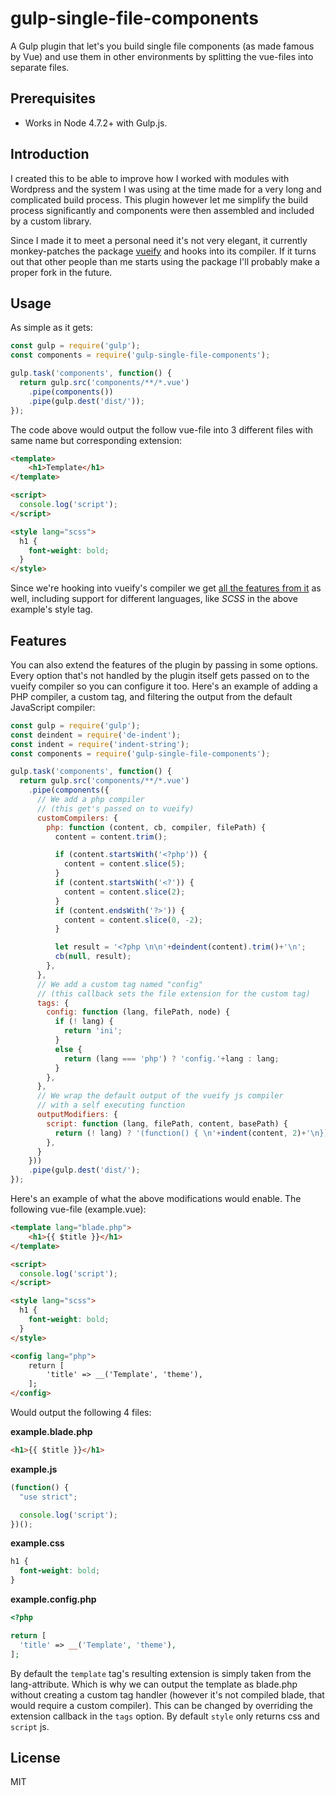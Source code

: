 # gulp-single-file-components

A Gulp plugin that let's you build single file components (as made famous by Vue) and use them in other environments by splitting the vue-files into separate files.

## Prerequisites

* Works in Node 4.7.2+ with Gulp.js.

## Introduction

I created this to be able to improve how I worked with modules with Wordpress and the system I was using at the time made for a very long and complicated build process. This plugin however let me simplify the build process significantly and components were then assembled and included by a custom library.

Since I made it to meet a personal need it's not very elegant, it currently monkey-patches the package [vueify](https://www.npmjs.com/package/vueify) and hooks into its compiler. If it turns out that other people than me starts using the package I'll probably make a proper fork in the future.

## Usage

As simple as it gets:

```js
const gulp = require('gulp');
const components = require('gulp-single-file-components');

gulp.task('components', function() {
  return gulp.src('components/**/*.vue')
    .pipe(components())
    .pipe(gulp.dest('dist/'));
});    
```

The code above would output the follow vue-file into 3 different files with same name but corresponding extension:
```html
<template>
    <h1>Template</h1>
</template>

<script>
  console.log('script');
</script>

<style lang="scss">
  h1 {
    font-weight: bold;
  }
</style>
```

Since we're hooking into vueify's compiler we get [all the features from it](https://www.npmjs.com/package/vueify) as well, including support for different languages, like *SCSS* in the above example's style tag.

## Features

You can also extend the features of the plugin by passing in some options. Every option that's not handled by the plugin itself gets passed on to the vueify compiler so you can configure it too. Here's an example of adding a PHP compiler, a custom tag, and filtering the output from the default JavaScript compiler:

```js
const gulp = require('gulp');
const deindent = require('de-indent');
const indent = require('indent-string');
const components = require('gulp-single-file-components');

gulp.task('components', function() {
  return gulp.src('components/**/*.vue')
    .pipe(components({
      // We add a php compiler
      // (this get's passed on to vueify)
      customCompilers: {
        php: function (content, cb, compiler, filePath) {
          content = content.trim();

          if (content.startsWith('<?php')) {
            content = content.slice(5);
          }
          if (content.startsWith('<?')) {
            content = content.slice(2);
          }
          if (content.endsWith('?>')) {
            content = content.slice(0, -2);
          }

          let result = '<?php \n\n'+deindent(content).trim()+'\n';
          cb(null, result);
        },
      },
      // We add a custom tag named "config"
      // (this callback sets the file extension for the custom tag)
      tags: {
        config: function (lang, filePath, node) {
          if (! lang) {
            return 'ini';
          }
          else {
            return (lang === 'php') ? 'config.'+lang : lang;
          }
        },
      },
      // We wrap the default output of the vueify js compiler
      // with a self executing function
      outputModifiers: {
        script: function (lang, filePath, content, basePath) {
          return (! lang) ? '(function() { \n'+indent(content, 2)+'\n})();' : content;
        },
      }
    }))
    .pipe(gulp.dest('dist/');
});    
```

Here's an example of what the above modifications would enable. The following vue-file (example.vue):

```html
<template lang="blade.php">
    <h1>{{ $title }}</h1>
</template>

<script>
  console.log('script');
</script>

<style lang="scss">
  h1 {
    font-weight: bold;
  }
</style>

<config lang="php">
    return [
        'title' => __('Template', 'theme'),
    ];
</config>
```

Would output the following 4 files:

**example.blade.php**
```html
<h1>{{ $title }}</h1>
```
**example.js**
```js
(function() {
  "use strict";

  console.log('script');
})();
```
**example.css**
```css
h1 {
  font-weight: bold;
}
```
**example.config.php**
```php
<?php

return [
  'title' => __('Template', 'theme'),
];
```

By default the `template` tag's resulting extension is simply taken from the lang-attribute. Which is why we can output the template as blade.php without creating a custom tag handler (however it's not compiled blade, that would require a custom compiler). This can be changed by overriding the extension callback in the `tags` option. By default `style` only returns css and `script` js.

## License

MIT
